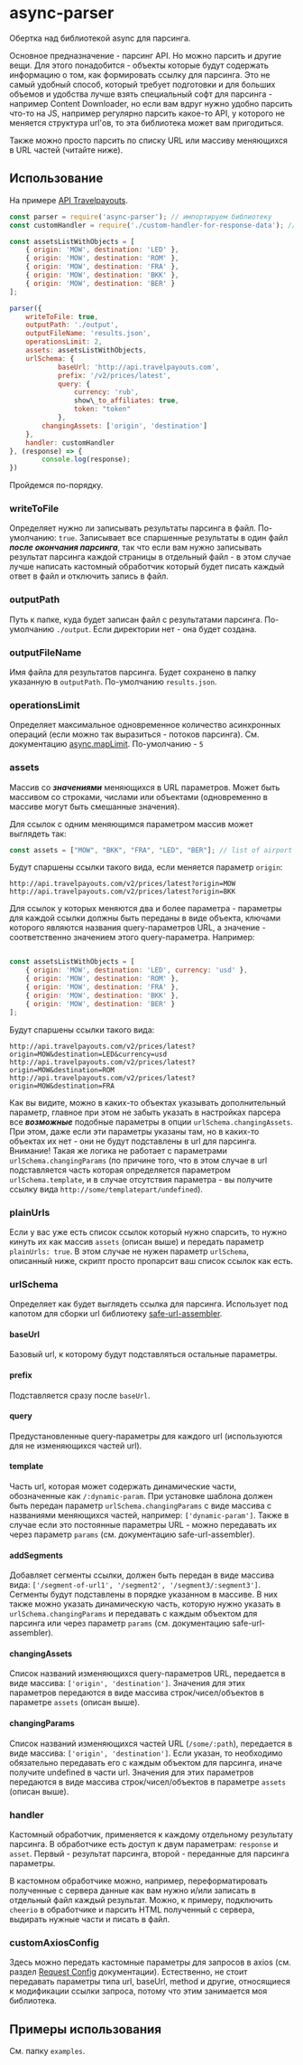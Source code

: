 # async-parser

Обертка над библиотекой async для парсинга.

Основное предназначение - парсинг API. Но можно парсить и другие вещи. Для этого понадобится - объекты которые будут содержать информацию о том, как формировать ссылку для парсинга. Это не самый удобный способ, который требует подготовки и для больших объемов и удобства лучше взять специальный софт для парсинга - например Content Downloader, но если вам вдруг нужно удобно парсить что-то на JS, например регулярно парсить какое-то API, у которого не меняется структура url'ов, то эта библиотека может вам пригодиться.

Также можно просто парсить по списку URL или массиву меняющихся в URL частей (читайте ниже).

## Использование

На примере [API Travelpayouts](https://www.travelpayouts.com).

```js
const parser = require('async-parser'); // импортируем библиотеку
const customHandler = require('./custom-handler-for-response-data'); // кастомный обработчик ответа парсинга, не обязательно

const assetsListWithObjects = [
	{ origin: 'MOW', destination: 'LED' },
	{ origin: 'MOW', destination: 'ROM' },
	{ origin: 'MOW', destination: 'FRA' },
	{ origin: 'MOW', destination: 'BKK' },
	{ origin: 'MOW', destination: 'BER' }
];

parser({
	writeToFile: true,
	outputPath: './output',
	outputFileName: 'results.json',
	operationsLimit: 2,
	assets: assetsListWithObjects,
	urlSchema: {
			baseUrl: 'http://api.travelpayouts.com',
			prefix: '/v2/prices/latest',
			query: {
				currency: 'rub',
				show\_to_affiliates: true,
				token: "token"
			},
		changingAssets: ['origin', 'destination']
	},
	handler: customHandler
}, (response) => {
		console.log(response);
})
```

Пройдемся по-порядку.

### writeToFile

Определяет нужно ли записывать результаты парсинга в файл. По-умолчанию: `true`. Записывает все спаршенные результаты в один файл ___после окончания парсинга___, так что если вам нужно записывать результат парсинга каждой страницы в отдельный файл - в этом случае лучше написать кастомный обработчик который будет писать каждый ответ в файл и отключить запись в файл.

### outputPath

Путь к папке, куда будет записан файл с результатами парсинга. По-умолчанию `./output`. Если директории нет - она будет создана.

### outputFileName

Имя файла для результатов парсинга. Будет сохранено в папку указанную в `outputPath`. По-умолчанию `results.json`.

### operationsLimit

Определяет максимальное одновременное количество асинхронных операций (если можно так выразиться - потоков парсинга). См. документацию [async.mapLimit](https://caolan.github.io/async/docs.html#mapLimit). По-умолчанию - `5`

### assets

Массив со ___значениями___ меняющихся в URL параметров. Может быть массивом со строками, числами или объектами (одновременно в массиве могут быть смешанные значения).

Для ссылок с одним меняющимся параметром массив может выглядеть так:

```js
const assets = ["MOW", "BKK", "FRA", "LED", "BER"]; // list of airport IATA codes
```

Будут спаршены ссылки такого вида, если меняется параметр `origin`:

```
http://api.travelpayouts.com/v2/prices/latest?origin=MOW
http://api.travelpayouts.com/v2/prices/latest?origin=BKK
```

Для ссылок у которых меняются два и более параметра - параметры для каждой ссылки должны быть переданы в виде объекта, ключами которого являются названия query-параметров URL, а значение - соответственно значением этого query-параметра. Например:

```js

const assetsListWithObjects = [
	{ origin: 'MOW', destination: 'LED', currency: 'usd' },
	{ origin: 'MOW', destination: 'ROM' },
	{ origin: 'MOW', destination: 'FRA' },
	{ origin: 'MOW', destination: 'BKK' },
	{ origin: 'MOW', destination: 'BER' }
];

```

Будут спаршены ссылки такого вида:

```
http://api.travelpayouts.com/v2/prices/latest?origin=MOW&destination=LED&currency=usd
http://api.travelpayouts.com/v2/prices/latest?origin=MOW&destination=ROM
http://api.travelpayouts.com/v2/prices/latest?origin=MOW&destination=FRA
```

Как вы видите, можно в каких-то объектах указывать дополнительный параметр, главное при этом не забыть указать в настройках парсера все ___возможные___ подобные параметры в опции `urlSchema.changingAssets`. При этом, даже если эти параметры указаны там, но в каких-то объектах их нет - они не будут подставлены в url для парсинга. Внимание! Такая же логика не работает с параметрами `urlSchema.changingParams` (по причине того, что в этом случае в url подставляется часть которая определяется параметром `urlSchema.template`, и в случае отсутствия параметра - вы получите ссылку вида `http://some/templatepart/undefined`).

### plainUrls

Если у вас уже есть список ссылок который нужно спарсить, то нужно кинуть их как массив `assets` (описан выше) и передать параметр `plainUrls: true`. В этом случае не нужен параметр `urlSchema`, описанный ниже, скрипт просто пропарсит ваш список ссылок как есть.

### urlSchema

Определяет как будет выглядеть ссылка для парсинга. Использует под капотом для сборки url библиотеку [safe-url-assembler](https://www.npmjs.com/package/safe-url-assembler).

#### baseUrl

Базовый url, к которому будут подставляться остальные параметры.

#### prefix

Подставляется сразу после `baseUrl`.

#### query

Предустановленные query-параметры для каждого url (используются для не изменяющихся частей url).

#### template

Часть url, которая может содержать динамические части, обозначенные как `/:dynamic-param`. При установке шаблона должен быть передан параметр `urlSchema.changingParams` с виде массива с названиями меняющихся частей, например: `['dynamic-param']`. Также в случае если это постоянные параметры URL - можно передавать их через параметр `params` (см. документацию safe-url-assembler).

#### addSegments

Добавляет сегменты ссылки, должен быть передан в виде массива вида: `['/segment-of-url1', '/segment2', '/segment3/:segment3']`. Сегменты будут подставлены в порядке указанном в массиве. В них также можно указать динамическую часть, которую нужно указать в `urlSchema.changingParams` и передавать с каждым объектом для парсинга или через параметр `params` (см. документацию safe-url-assembler).

#### changingAssets

Список названий изменяющихся query-параметров URL, передается в виде массива: `['origin', 'destination']`. Значения для этих параметров передаются в виде массива строк/чисел/объектов в параметре `assets` (описан выше).


#### changingParams

Список названий изменяющихся частей URL (`/some/:path`), передается в виде массива: `['origin', 'destination']`. Если указан, то необходимо обязательно передавать его с каждым объектом для парсинга, иначе получите undefined в части url. Значения для этих параметров передаются в виде массива строк/чисел/объектов в параметре `assets` (описан выше).


### handler

Кастомный обработчик, применяется к каждому отдельному результату парсинга. В обработчике есть доступ к двум параметрам: `response` и `asset`. Первый - результат парсинга, второй - переданные для парсинга параметры.

В кастомном обработчике можно, например, переформатировать полученные с сервера данные как вам нужно и/или записать в отдельный файл каждый результат. Можно, к примеру, подключить `cheerio` в обработчике и парсить HTML полученный с сервера, выдирать нужные части и писать в файл.


### customAxiosConfig

Здесь можно передать кастомные параметры для запросов в axios (см. раздел [Request Config](https://github.com/axios/axios#request-config) документации). Естественно, не стоит передавать параметры типа url, baseUrl, method и другие, относящиеся к модификации ссылки запроса, потому что этим занимается моя библиотека.


## Примеры использования

См. папку `examples`.